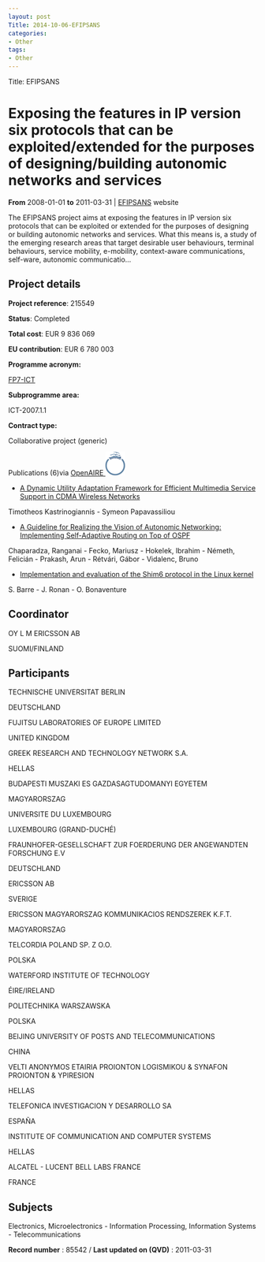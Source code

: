 ```yaml
---
layout: post
Title: 2014-10-06-EFIPSANS
categories:
- Other
tags:
- Other
---
```

Title: EFIPSANS

# Exposing the features in IP version six protocols that can be exploited/extended for the purposes of designing/building autonomic networks and services

**From** 2008-01-01 **to** 2011-03-31 | [EFIPSANS][0] website

The EFIPSANS project aims at exposing the features in IP version six protocols that can be exploited or extended for the purposes of designing or building autonomic networks and services. What this means is, a study of the emerging research areas that target desirable user behaviours, terminal behaviours, service mobility, e-mobility, context-aware communications, self-ware, autonomic communicatio… 

## Project details

**Project reference**: 215549  
  
**Status**: Completed  
  
  
  
**Total cost**: EUR 9 836 069  
  
**EU contribution**: EUR 6 780 003

**Programme acronym:**  
  
[FP7-ICT][1]

**Subprogramme area:**  
  
ICT-2007.1.1

**Contract type:**  
  
Collaborative project (generic)

Publications (6)via [OpenAIRE ![image/png][2]][3]

* [A Dynamic Utility Adaptation Framework for Efficient Multimedia Service Support in CDMA Wireless Networks][4]  
  
Timotheos Kastrinogiannis - Symeon Papavassiliou
* [A Guideline for Realizing the Vision of Autonomic Networking: Implementing Self-Adaptive Routing on Top of OSPF][5]  
  
Chaparadza, Ranganai - Fecko, Mariusz - Hokelek, Ibrahim - Németh, Felicián - Prakash, Arun - Rétvári, Gábor - Vidalenc, Bruno
* [Implementation and evaluation of the Shim6 protocol in the Linux kernel][6]  
  
S. Barre - J. Ronan - O. Bonaventure

## Coordinator

OY L M ERICSSON AB

SUOMI/FINLAND 

## Participants

TECHNISCHE UNIVERSITAT BERLIN

DEUTSCHLAND 

FUJITSU LABORATORIES OF EUROPE LIMITED

UNITED KINGDOM 

GREEK RESEARCH AND TECHNOLOGY NETWORK S.A.

HELLAS 

BUDAPESTI MUSZAKI ES GAZDASAGTUDOMANYI EGYETEM

MAGYARORSZAG 

UNIVERSITE DU LUXEMBOURG

LUXEMBOURG (GRAND-DUCHÉ) 

FRAUNHOFER-GESELLSCHAFT ZUR FOERDERUNG DER ANGEWANDTEN FORSCHUNG E.V

DEUTSCHLAND 

ERICSSON AB

SVERIGE 

ERICSSON MAGYARORSZAG KOMMUNIKACIOS RENDSZEREK K.F.T.

MAGYARORSZAG 

TELCORDIA POLAND SP. Z O.O.

POLSKA 

WATERFORD INSTITUTE OF TECHNOLOGY

ÉIRE/IRELAND 

POLITECHNIKA WARSZAWSKA

POLSKA 

BEIJING UNIVERSITY OF POSTS AND TELECOMMUNICATIONS

CHINA 

VELTI ANONYMOS ETAIRIA PROIONTON LOGISMIKOU &amp; SYNAFON PROIONTON &amp; YPIRESION

HELLAS 

TELEFONICA INVESTIGACION Y DESARROLLO SA

ESPAÑA 

INSTITUTE OF COMMUNICATION AND COMPUTER SYSTEMS

HELLAS 

ALCATEL - LUCENT BELL LABS FRANCE

FRANCE 

## Subjects

Electronics, Microelectronics - Information Processing, Information Systems - Telecommunications

**Record number** : 85542 / **Last updated on (QVD)** : 2011-03-31 

[0]: http://www.efipsans.org/
[1]: http://cordis.europa.eu/fetch?CALLER=PROGLINK_NEWS_EN&amp;QF_PGA=FP7-ICT
[2]: resources/a9b21272038fd5efcd8c1aa2ab9cbce1.png
[3]: http://www.openaire.eu/
[4]: http://dx.doi.org/10.1155/2010/375410
[5]: http://hal-institut-mines-telecom.archives-ouvertes.fr/hal-00682836
[6]: http://dx.doi.org/10.1016/j.comcom.2011.03.005